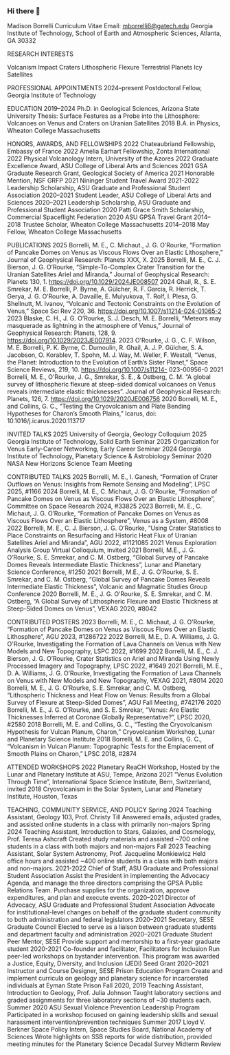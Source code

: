 ### Hi there 👋

Madison Borrelli					              Curriculum Vitae
Email: mborrelli6@gatech.edu
Georgia Institute of Technology, School of Earth and Atmospheric Sciences, Atlanta, GA 30332

RESEARCH INTERESTS

Volcanism	Impact Craters	      Lithospheric Flexure     Terrestrial Planets      Icy Satellites

PROFESSIONAL APPOINTMENTS
2024–present	Postdoctoral Fellow, Georgia Institute of Technology

EDUCATION
2019–2024	Ph.D. in Geological Sciences, Arizona State University
Thesis: Surface Features as a Probe into the Lithosphere: Volcanoes on Venus and Craters on Uranian Satellites
2018	B.A. in Physics, Wheaton College Massachusetts

HONORS, AWARDS, AND FELLOWSHIPS
2022	Chateaubriand Fellowship, Embassy of France
2022	Amelia Earhart Fellowship, Zonta International
2022	Physical Volcanology Intern, University of the Azores
2022	Graduate Excellence Award, ASU College of Liberal Arts and Sciences
2021	GSA Graduate Research Grant, Geological Society of America
2021	Honorable Mention, NSF GRFP
2021	Nininger Student Travel Award
2021-2022	Leadership Scholarship, ASU Graduate and Professional Student Association
2020–2021	Student Leader, ASU College of Liberal Arts and Sciences
2020–2021	Leadership Scholarship, ASU Graduate and Professional Student Association
2020	Patti Grace Smith Scholarship, Commercial Spaceflight Federation
2020	ASU GPSA Travel Grant
2014–2018	Trustee Scholar, Wheaton College Massachusetts
2014–2018	May Fellow, Wheaton College Massachusetts

PUBLICATIONS
2025	Borrelli, M. E., C. Michaut., J. G. O’Rourke, “Formation of Pancake Domes on Venus as Viscous Flows Over an Elastic Lithosphere,” Journal of Geophysical Research: Planets XXX, X.
2025	Borrelli, M. E., C. J. Bierson, J. G. O’Rourke, “Simple-To-Complex Crater Transition for the Uranian Satellites Ariel and Miranda,” Journal of Geophysical Research: Planets 130, 1. https://doi.org/10.1029/2024JE008507
2024	Ghail, R., S. E. Smrekar, M. E. Borrelli, P. Byrne, A. Gülcher, R. F. Garcia, R. Herrick, T. Gerya, J. G. O’Rourke, A. Davaille, E. Mulyukova, T. Rolf, I. Plesa, G. Shellnutt, M. Ivanov, “Volcanic and Tectonic Constraints on the Evolution of Venus,” Space Sci Rev 220, 36. https://doi.org/10.1007/s11214-024-01065-2
2023	Blaske, C. H., J. G. O’Rourke, S. J. Desch, M. E. Borrelli, “Meteors may masquerade as lightning in the atmosphere of Venus,” Journal of Geophysical Research: Planets, 128, 9. https://doi.org/10.1029/2023JE007914.
2023	O’Rourke, J. G., C. F. Wilson, M. E. Borrelli, P. K. Byrne, C. Dumoulin, R. Ghail, A. J. P. Gülcher, S. A. Jacobson, O. Korablev, T. Spohn, M. J. Way, M. Weller, F. Westall, “Venus, the Planet: Introduction to the Evolution of Earth’s Sister Planet,” Space Science Reviews, 219, 10. https://doi.org/10.1007/s11214- 023-00956-0 
2021	Borrelli, M. E., O'Rourke, J. G., Smrekar, S. E., & Ostberg, C. M. “A global survey of lithospheric flexure at steep-sided domical volcanoes on Venus reveals intermediate elastic thicknesses”. Journal of Geophysical Research: Planets, 126, 7. https://doi.org/10.1029/2020JE006756
2020	Borrelli, M. E., and Collins, G. C., “Testing the Cryovolcanism and Plate Bending Hypotheses for Charon’s Smooth Plains,” Icarus, doi: 10.1016/j.icarus.2020.113717

INVITED TALKS
2025	University of Georgia, Geology Colloquium 
2025	Georgia Institute of Technology, Solid Earth Seminar
2025	Organization for Venus Early-Career Networking, Early Career Seminar
2024	Georgia Institute of Technology, Planetary Science & Astrobiology Seminar
2020	 NASA New Horizons Science Team Meeting

CONTRIBUTED TALKS
2025	Borrelli, M. E., I. Ganesh, “Formation of Crater Outflows on Venus: Insights from Remote Sensing and Modeling”, LPSC 2025, #1166
2024	Borrelli, M. E., C. Michaut, J. G. O’Rourke, “Formation of Pancake Domes on Venus as Viscous Flows Over an Elastic Lithosphere”, Committee on Space Research 2024, #33825
2023	Borrelli, M. E., C. Michaut, J. G. O’Rourke, “Formation of Pancake Domes on Venus as Viscous Flows Over an Elastic Lithosphere”, Venus as a System, #8008
2022	Borrelli, M. E., C. J. Bierson, J. G. O’Rourke, “Using Crater Statistics to Place Constraints on Resurfacing and Historic Heat Flux of Uranian Satellites Ariel and Miranda”, AGU 2022, #1121085
2021	Venus Exploration Analysis Group Virtual Colloquium, invited
2021	Borrelli, M.E., J. G. O’Rourke, S. E. Smrekar, and C. M. Ostberg, “Global Survey of Pancake Domes Reveals Intermediate Elastic Thickness”, Lunar and Planetary Science Conference, #1250
2021	Borrelli, M.E., J. G. O’Rourke, S. E. Smrekar, and C. M. Ostberg, “Global Survey of Pancake Domes Reveals Intermediate Elastic Thickness”, Volcanic and Magmatic Studies Group Conference
2020	Borrelli, M. E., J. G. O’Rourke, S. E. Smrekar, and C. M. Ostberg, “A Global Survey of Lithospheric Flexure and Elastic Thickness at Steep-Sided Domes on Venus”, VEXAG 2020, #8042

CONTRIBUTED POSTERS
2023	Borrelli, M. E., C. Michaut, J. G. O’Rourke, “Formation of Pancake Domes on Venus as Viscous Flows Over an Elastic Lithosphere”, AGU 2023, #1286722
2022	Borrelli, M.E., D. A. Williams, J. G. O'Rourke, Investigating the Formation of Lava Channels on Venus with New Models and New Topography, LSPC 2022, #1699
2022	Borrelli, M. E., C. J. Bierson, J. G. O’Rourke, Crater Statistics on Ariel and Miranda Using Newly Processed Imagery and Topography, LPSC 2022, #1649
2021	Borrelli, M. E., D. A. Williams, J. G. O’Rourke, Investigating the Formation of Lava Channels on Venus with New Models and New Topography, VEXAG 2021, #8014
2020	Borrelli, M. E., J. G. O’Rourke, S. E. Smrekar, and C. M. Ostberg, “Lithospheric Thickness and Heat Flow on Venus: Results from a Global Survey of Flexure at Steep-Sided Domes”, AGU Fall Meeting, #742176
2020	Borrelli, M. E., J. G. O’Rourke, and S. E. Smrekar, “Venus: Are Elastic Thicknesses Inferred at Coronae Globally Representative?”, LPSC 2020, #2580
2018	Borrelli, M. E. and Collins, G. C., “Testing the Cryovolcanism Hypothesis for Vulcan Planum, Charon,” Cryovolcanism Workshop, Lunar and Planetary Science Institute
2018	Borrelli, M. E. and Collins, G. C., “Volcanism in Vulcan Planum: Topographic Tests for the Emplacement of Smooth Plains on Charon,” LPSC 2018, #2874

ATTENDED WORKSHOPS
2022	Planetary ReaCH Workshop, Hosted by the Lunar and Planetary Institute at ASU, Tempe, Arizona
2021	“Venus Evolution Through Time”, International Space Science Institute, Bern, Switzerland, invited
2018	Cryovolcanism in the Solar System, Lunar and Planetary Institute, Houston, Texas

TEACHING, COMMUNITY SERVICE, AND POLICY
Spring 2024	Teaching Assistant, Geology 103, Prof. Christy Till
Answered emails, adjusted grades, and assisted online students in a class with primarily non-majors
Spring 2024	Teaching Assistant, Introduction to Stars, Galaxies, and Cosmology, Prof. Teresa Ashcraft
Created study materials and assisted  ~700 online students in a class with both majors and non-majors
Fall 2023	Teaching Assistant, Solar System Astronomy, Prof. Jacqueline Monkiewicz
Held office hours and assisted ~400 online students in a class with both majors and non-majors.
2021-2022	Chief of Staff, ASU Graduate and Professional Student Association 
Assist the President in implementing the Advocacy Agenda, and manage the three directors comprising the GPSA Public Relations Team. Purchase supplies for the organization, approve expenditures, and plan and execute events.
2020–2021	Director of Advocacy, ASU Graduate and Professional Student Association
Advocate for institutional-level changes on behalf of the graduate student community to both administration and federal legislators
2020–2021	Secretary, SESE Graduate Council
Elected to serve as a liaison between graduate students and department faculty and administration
2020–2021	Graduate Student Peer Mentor, SESE
Provide support and mentorship to a first-year graduate student
2020-2021	Co-founder and facilitator, Facilitators for Inclusion
Run peer-led workshops on bystander intervention. This program was awarded a Justice, Equity, Diversity, and Inclusion (JEDI) Seed Grant
2020–2021	Instructor and Course Designer, SESE Prison Education Program
Create and implement curricula on geology and planetary science for incarcerated individuals at Eyman State Prison
Fall 2020, 2019	Teaching Assistant, Introduction to Geology, Prof. Julia Johnson
Taught laboratory sections and graded assignments for three laboratory sections of ~30 students each.
Summer 2020	ASU Sexual Violence Prevention Leadership Program
Participated in a workshop focused on gaining leadership skills and sexual harassment intervention/prevention techniques
Summer 2017	Lloyd V. Berkner Space Policy Intern, Space Studies Board, National Academy of Sciences
Wrote highlights on SSB reports for wide distribution, provided meeting minutes for the Planetary Science Decadal Survey Midterm Review

